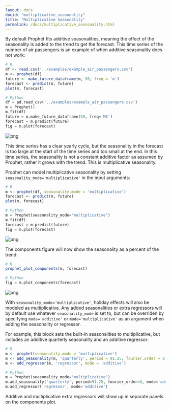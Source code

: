 ```yaml
---
layout: docs
docid: "multiplicative_seasonality"
title: "Multiplicative Seasonality"
permalink: /docs/multiplicative_seasonality.html
---
```

By default Prophet fits additive seasonalities, meaning the effect of the seasonality is added to the trend to get the forecast. This time series of the number of air passengers is an example of when additive seasonality does not work:

```R
# R
df <- read.csv('../examples/example_air_passengers.csv')
m <- prophet(df)
future <- make_future_dataframe(m, 50, freq = 'm')
forecast <- predict(m, future)
plot(m, forecast)
```
```python
# Python
df = pd.read_csv('../examples/example_air_passengers.csv')
m = Prophet()
m.fit(df)
future = m.make_future_dataframe(50, freq='MS')
forecast = m.predict(future)
fig = m.plot(forecast)
```
 
![png](/prophet/static/multiplicative_seasonality_files/multiplicative_seasonality_4_0.png) 


This time series has a clear yearly cycle, but the seasonality in the forecast is too large at the start of the time series and too small at the end. In this time series, the seasonality is not a constant additive factor as assumed by Prophet, rather it grows with the trend. This is multiplicative seasonality.

Prophet can model multiplicative seasonality by setting `seasonality_mode='multiplicative'` in the input arguments:

```R
# R
m <- prophet(df, seasonality.mode = 'multiplicative')
forecast <- predict(m, future)
plot(m, forecast)
```
```python
# Python
m = Prophet(seasonality_mode='multiplicative')
m.fit(df)
forecast = m.predict(future)
fig = m.plot(forecast)
```
 
![png](/prophet/static/multiplicative_seasonality_files/multiplicative_seasonality_7_0.png) 


The components figure will now show the seasonality as a percent of the trend:

```R
# R
prophet_plot_components(m, forecast)
```
```python
# Python
fig = m.plot_components(forecast)
```
 
![png](/prophet/static/multiplicative_seasonality_files/multiplicative_seasonality_10_0.png) 


With `seasonality_mode='multiplicative'`, holiday effects will also be modeled as multiplicative. Any added seasonalities or extra regressors will by default use whatever `seasonality_mode` is set to, but can be overriden by specifying `mode='additive'` or `mode='multiplicative'` as an argument when adding the seasonality or regressor.

For example, this block sets the built-in seasonalities to multiplicative, but includes an additive quarterly seasonality and an additive regressor:

```R
# R
m <- prophet(seasonality.mode = 'multiplicative')
m <- add_seasonality(m, 'quarterly', period = 91.25, fourier.order = 8, mode = 'additive')
m <- add_regressor(m, 'regressor', mode = 'additive')
```
```python
# Python
m = Prophet(seasonality_mode='multiplicative')
m.add_seasonality('quarterly', period=91.25, fourier_order=8, mode='additive')
m.add_regressor('regressor', mode='additive')
```
Additive and multiplicative extra regressors will show up in separate panels on the components plot.
